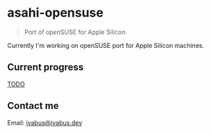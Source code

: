 # asahi-opensuse

> Port of openSUSE for Apple Silicon

Currently I'm working on openSUSE port for Apple Silicon machines.

## Current progress

[TODO](./TODO.md)

## Contact me

Email: <ivabus@ivabus.dev>
